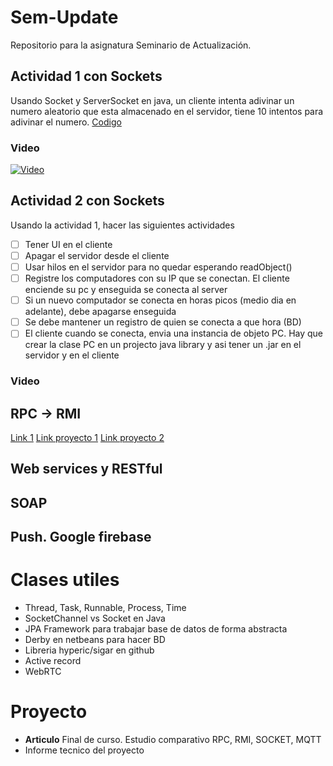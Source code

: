 # Sem-Update
Repositorio para la asignatura Seminario de Actualización. 

## Actividad 1 con Sockets
Usando Socket y ServerSocket en java, un cliente intenta adivinar un numero aleatorio que esta almacenado en el servidor, tiene 10 intentos para adivinar el numero.
[Codigo](https://github.com/AmauryOrtega/Sem-Update/tree/c177d2c9f96ecf7bd167d95d97e8a4e1cf8cd13a/Sockets/src/sockets)
### Video
[![Video](http://img.youtube.com/vi/HqRHc-UUyZc/0.jpg)](http://www.youtube.com/watch?v=HqRHc-UUyZc)

## Actividad 2 con Sockets
Usando la actividad 1, hacer las siguientes actividades
- [ ] Tener UI en el cliente
- [ ] Apagar el servidor desde el cliente
- [ ] Usar hilos en el servidor para no quedar esperando readObject()
- [ ] Registre los computadores con su IP que se conectan. El cliente enciende su pc y enseguida se conecta al server
- [ ] Si un nuevo computador se conecta en horas picos (medio dia en adelante), debe apagarse enseguida
- [ ] Se debe mantener un registro de quien se conecta a que hora (BD)
- [ ] El cliente cuando se conecta, envia una instancia de objeto PC. Hay que crear la clase PC en un projecto java library y asi tener un .jar en el servidor y en el cliente
### Video

## RPC -> RMI
[Link 1](https://www.adictosaltrabajo.com/tutoriales/rmi-remote-registry/)
[Link proyecto 1](http://omarghader.github.io/docker-tutorial-phpmyadmin-and-mysql-server/)
[Link proyecto 2](https://blog.thenets.org/how-to-install-mysql-and-phpmyadmin-with-docker/)

## Web services y RESTful
## SOAP
## Push. Google firebase

# Clases utiles
- Thread, Task, Runnable, Process, Time
- SocketChannel vs Socket en Java
- JPA Framework para trabajar base de datos de forma abstracta
- Derby en netbeans para hacer BD
- Libreria hyperic/sigar en github
- Active record
- WebRTC

# Proyecto
- **Articulo** Final de curso. Estudio comparativo RPC, RMI, SOCKET, MQTT
- Informe tecnico del proyecto
